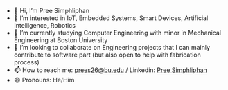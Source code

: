 - 👋 Hi, I’m Pree Simphliphan
- 👀 I’m interested in IoT, Embedded Systems, Smart Devices, Artificial Intelligence, Robotics
- 🌱 I’m currently studying Computer Engineering with minor in Mechanical Engineering at Boston University
- 💞️ I’m looking to collaborate on Engineering projects that I can mainly contribute to software part (but also open to help with fabrication process)
- 📫 How to reach me: prees26@bu.edu / Linkedin: [Pree Simphliphan](https://www.linkedin.com/in/pree-simphliphan/)
- 😄 Pronouns: He/Him

<!---
preespp/preespp is a ✨ special ✨ repository because its `README.md` (this file) appears on your GitHub profile.
You can click the Preview link to take a look at your changes.
--->
